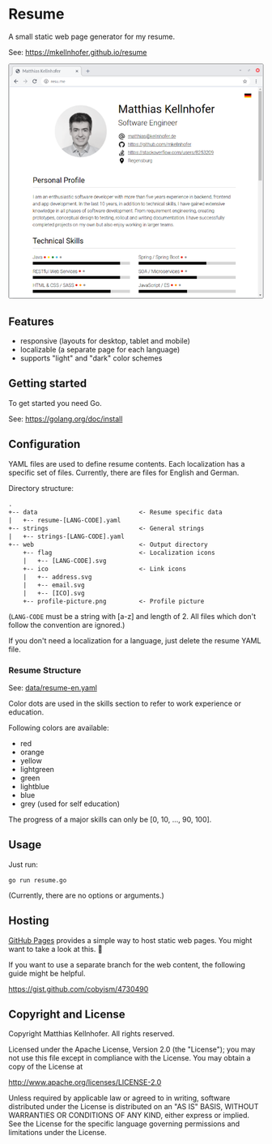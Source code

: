 # Resume

A small static web page generator for my resume.

See: https://mkellnhofer.github.io/resume

![Screenshot](screenshot.png)

## Features

- responsive (layouts for desktop, tablet and mobile)
- localizable (a separate page for each language)
- supports "light" and "dark" color schemes 

## Getting started

To get started you need Go.

See: https://golang.org/doc/install

## Configuration

YAML files are used to define resume contents. Each localization has a specific set of files.
Currently, there are files for English and German.

Directory structure:

```
.
+-- data                            <- Resume specific data
|   +-- resume-[LANG-CODE].yaml
+-- strings                         <- General strings
|   +-- strings-[LANG-CODE].yaml
+-- web                             <- Output directory
    +-- flag                        <- Localization icons
    |   +-- [LANG-CODE].svg
    +-- ico                         <- Link icons
    |   +-- address.svg
    |   +-- email.svg
    |   +-- [ICO].svg
    +-- profile-picture.png         <- Profile picture
```

(`LANG-CODE` must be a string with [a-z] and length of 2. All files which don't follow the
convention are ignored.)

If you don't need a localization for a language, just delete the resume YAML file.

### Resume Structure

See: [data/resume-en.yaml](data/resume-en.yaml)

Color dots are used in the skills section to refer to work experience or education.

Following colors are available:

- red
- orange
- yellow
- lightgreen
- green
- lightblue
- blue
- grey (used for self education)

The progress of a major skills can only be [0, 10, ..., 90, 100].

## Usage

Just run:

```
go run resume.go
```

(Currently, there are no options or arguments.)

## Hosting

[GitHub Pages](https://pages.github.com) provides a simple way to host static web pages. You might
want to take a look at this. &#x1F642;

If you want to use a separate branch for the web content, the following guide might be helpful.

https://gist.github.com/cobyism/4730490

## Copyright and License

Copyright Matthias Kellnhofer. All rights reserved.

Licensed under the Apache License, Version 2.0 (the "License"); you may not use this file except in
compliance with the License. You may obtain a copy of the License at

http://www.apache.org/licenses/LICENSE-2.0

Unless required by applicable law or agreed to in writing, software distributed under the License is
distributed on an "AS IS" BASIS, WITHOUT WARRANTIES OR CONDITIONS OF ANY KIND, either express or
implied. See the License for the specific language governing permissions and limitations under the
License.
